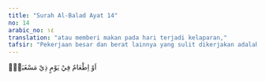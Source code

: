 ```yaml
---
title: "Surah Al-Balad Ayat 14"
no: 14
arabic_no: ١٤
translation: "atau memberi makan pada hari terjadi kelaparan,"
tafsir: "Pekerjaan besar dan berat lainnya yang sulit dikerjakan adalah memberi makan orang pada musim kelaparan, ekonomi morat-marit, dan sebagainya. Hal itu karena yang memberi juga membutuhkannya. Namun demikian, Allah menguji umat Islam, apakah mereka mau dan mampu mengerjakannya."
---
```

اَوْ اِطْعَامٌ فِيْ يَوْمٍ ذِيْ مَسْغَبَةٍۙ